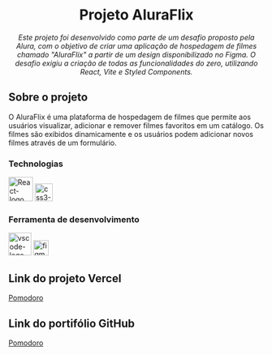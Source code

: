 <h1 align="center">Projeto AluraFlix</h1>
<p align="center"><i>Este projeto foi desenvolvido como parte de um desafio proposto pela Alura, com o objetivo de criar uma aplicação de hospedagem de filmes chamado "AluraFlix" a partir de um design disponibilizado no Figma. O desafio exigiu a criação de todas as funcionalidades do zero, utilizando React, Vite e Styled Components.</i></p>

## Sobre o projeto

O AluraFlix é uma plataforma de hospedagem de filmes que permite aos usuários visualizar, adicionar e remover filmes favoritos em um catálogo. Os filmes são exibidos dinamicamente e os usuários podem adicionar novos filmes através de um formulário.

### Technologias

<p display="inline-block">
  <img width="48" src="https://upload.wikimedia.org/wikipedia/commons/3/30/React_Logo_SVG.svg" alt="React-logo"/>
  <img width="35" src="https://upload.wikimedia.org/wikipedia/commons/f/f1/Vitejs-logo.svg" alt="css3-logo"/>
</p>
                                                                                                  
### Ferramenta de desenvolvimento

<p display="inline-block">
   <img width="45" src="https://upload.wikimedia.org/wikipedia/commons/thumb/9/9a/Visual_Studio_Code_1.35_icon.svg/2048px-Visual_Studio_Code_1.35_icon.svg.png" alt="vscode-logo"/>
  <img width="30" src="https://upload.wikimedia.org/wikipedia/commons/3/33/Figma-logo.svg" alt="figma-logo"/>
</p>

## Link do projeto Vercel

[Pomodoro](https://projeto-pomodoro-alura-oracle.vercel.app/)

## Link do portifólio GitHub

[Pomodoro](https://github.com/HelyomarLins/Projeto-Pomodoro-Alura-Oracle)
